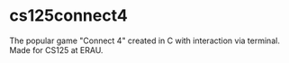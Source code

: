 # cs125connect4
The popular game "Connect 4" created in C with interaction via terminal. Made for CS125 at ERAU.
